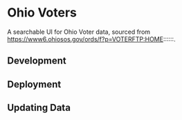 # Ohio Voters

A searchable UI for Ohio Voter data, sourced from https://www6.ohiosos.gov/ords/f?p=VOTERFTP:HOME::::::.

## Development

## Deployment

## Updating Data
